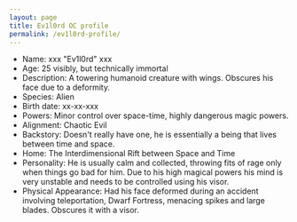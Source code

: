 ```yaml
---
layout: page
title: Ev1l0rd OC profile
permalink: /ev1l0rd-profile/
---
```


* Name: xxx "Ev1l0rd" xxx
* Age: 25 visibly, but technically immortal
* Description: A towering humanoid creature with wings. Obscures his face due to a deformity.
* Species: Alien
* Birth date: xx-xx-xxx
* Powers: Minor control over space-time, highly dangerous magic powers.
* Alignment: Chaotic Evil
* Backstory: Doesn't really have one, he is essentially a being that lives between time and space.
* Home: The Interdimensional Rift between Space and Time
* Personality: He is usually calm and collected, throwing fits of rage only when things go bad for him. Due to his high magical powers his mind is very unstable and needs to be controlled using his visor.
* Physical Appearance: Had his face deformed during an accident involving teleportation, Dwarf Fortress, menacing spikes and large blades. Obscures it with a visor.
